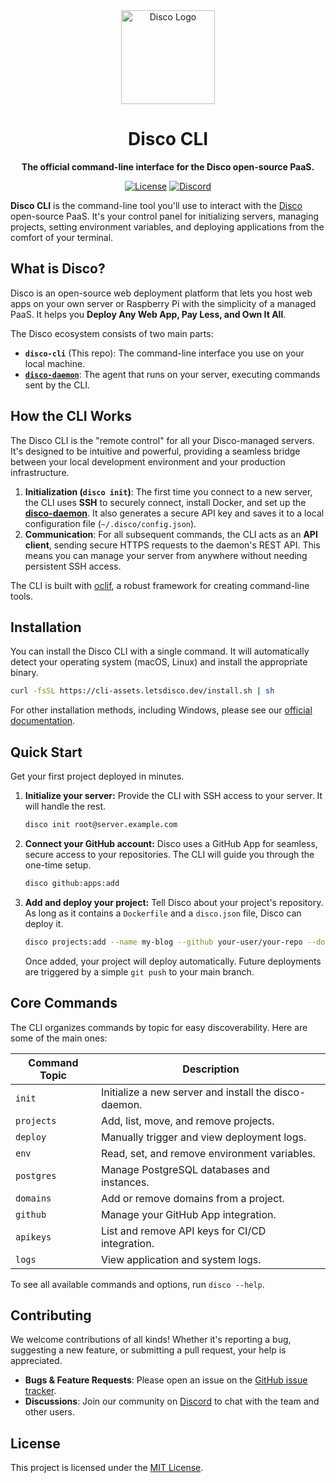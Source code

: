 <div align="center">
  <img src="https://github.com/letsdiscodev/.github/assets/1017304/8c1d7ecc-4bb7-411a-8da1-e7c4ff465931" alt="Disco Logo" width="150">
  <h1>Disco CLI</h1>
  <p>
    <strong>The official command-line interface for the Disco open-source PaaS.</strong>
  </p>
  <p>
    <a href="https://github.com/letsdiscodev/cli/blob/main/LICENSE"><img src="https://img.shields.io/github/license/letsdiscodev/cli?style=for-the-badge" alt="License"></a>
    <a href="https://discord.gg/7J4vb5uUwU"><img src="https://img.shields.io/discord/1200593573062651914?style=for-the-badge&logo=discord&label=discord" alt="Discord"></a>
  </p>
</div>

**Disco CLI** is the command-line tool you'll use to interact with the [Disco](https://github.com/letsdiscodev) open-source PaaS. It's your control panel for initializing servers, managing projects, setting environment variables, and deploying applications from the comfort of your terminal.

## What is Disco?

Disco is an open-source web deployment platform that lets you host web apps on your own server or Raspberry Pi with the simplicity of a managed PaaS. It helps you **Deploy Any Web App, Pay Less, and Own It All**.

The Disco ecosystem consists of two main parts:
*   **`disco-cli`** (This repo): The command-line interface you use on your local machine.
*   [**`disco-daemon`**](https://github.com/letsdiscodev/disco-daemon): The agent that runs on your server, executing commands sent by the CLI.

## How the CLI Works

The Disco CLI is the "remote control" for all your Disco-managed servers. It's designed to be intuitive and powerful, providing a seamless bridge between your local development environment and your production infrastructure.

1.  **Initialization (`disco init`)**: The first time you connect to a new server, the CLI uses **SSH** to securely connect, install Docker, and set up the [**disco-daemon**](https://github.com/letsdiscodev/disco-daemon). It also generates a secure API key and saves it to a local configuration file (`~/.disco/config.json`).
2.  **Communication**: For all subsequent commands, the CLI acts as an **API client**, sending secure HTTPS requests to the daemon's REST API. This means you can manage your server from anywhere without needing persistent SSH access.

The CLI is built with [oclif](https://oclif.io/), a robust framework for creating command-line tools.

## Installation

You can install the Disco CLI with a single command. It will automatically detect your operating system (macOS, Linux) and install the appropriate binary.

```bash
curl -fsSL https://cli-assets.letsdisco.dev/install.sh | sh
```

For other installation methods, including Windows, please see our [official documentation](https://docs.letsdisco.dev/get-started/install-the-cli).

## Quick Start

Get your first project deployed in minutes.

1.  **Initialize your server:**
    Provide the CLI with SSH access to your server. It will handle the rest.
    ```bash
    disco init root@server.example.com
    ```

2.  **Connect your GitHub account:**
    Disco uses a GitHub App for seamless, secure access to your repositories. The CLI will guide you through the one-time setup.
    ```bash
    disco github:apps:add
    ```

3.  **Add and deploy your project:**
    Tell Disco about your project's repository. As long as it contains a `Dockerfile` and a `disco.json` file, Disco can deploy it.
    ```bash
    disco projects:add --name my-blog --github your-user/your-repo --domain blog.example.com
    ```
    Once added, your project will deploy automatically. Future deployments are triggered by a simple `git push` to your main branch.

## Core Commands

The CLI organizes commands by topic for easy discoverability. Here are some of the main ones:

| Command Topic | Description                                           |
|---------------|-------------------------------------------------------|
| `init`        | Initialize a new server and install the disco-daemon. |
| `projects`    | Add, list, move, and remove projects.                 |
| `deploy`      | Manually trigger and view deployment logs.            |
| `env`         | Read, set, and remove environment variables.          |
| `postgres`    | Manage PostgreSQL databases and instances.            |
| `domains`     | Add or remove domains from a project.                 |
| `github`      | Manage your GitHub App integration.                   |
| `apikeys`     | List and remove API keys for CI/CD integration.       |
| `logs`        | View application and system logs.                     |

To see all available commands and options, run `disco --help`.

## Contributing

We welcome contributions of all kinds! Whether it's reporting a bug, suggesting a new feature, or submitting a pull request, your help is appreciated.

*   **Bugs & Feature Requests**: Please open an issue on the [GitHub issue tracker](https://github.com/letsdiscodev/cli/issues).
*   **Discussions**: Join our community on [Discord](https://discord.gg/7J4vb5uUwU) to chat with the team and other users.

## License

This project is licensed under the [MIT License](LICENSE).
